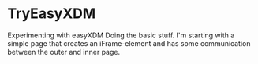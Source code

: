 # TryEasyXDM
Experimenting with easyXDM
Doing the basic stuff.
I'm starting with a simple page that creates an iFrame-element and has some communication between the outer and inner page.
